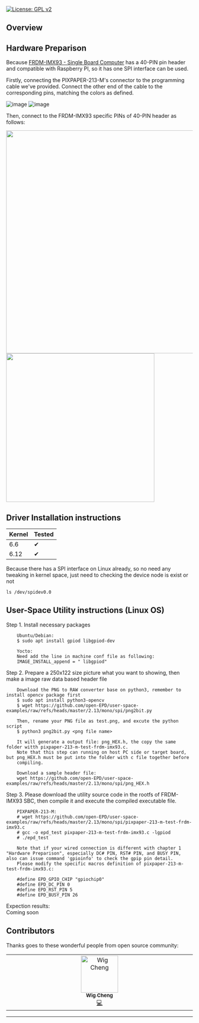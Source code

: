 [![License: GPL v2](https://img.shields.io/badge/License-GPL%20v2-blue.svg)](https://www.gnu.org/licenses/old-licenses/gpl-2.0.en.html)

## Overview

## Hardware Preparison

Because [FRDM-IMX93 - Single Board Computer](https://youtu.be/ZpD9j6_nsNI?si=w4PjBL8ydYqj8hmg) has a 40-PIN pin header and compatible with Raspberry PI, so it has one SPI interface can be used.

Firstly, connecting the PIXPAPER-213-M's connector to the programming cable we've provided. Connect the other end of the cable to the corresponding pins, matching the colors as defined.

![image](https://github.com/user-attachments/assets/af657fcd-c5c5-4a54-b7a7-40c95f902b9c)
![image](https://github.com/user-attachments/assets/6ae059a1-9711-4d93-b800-46bffb24d128)



Then, connect to the FRDM-IMX93 specific PINs of 40-PIN header as follows:

<img src="https://github.com/user-attachments/assets/af0d0f76-5212-4ceb-ab12-6904166d30d0" width="600"> <br>
<img src="https://github.com/user-attachments/assets/deae640f-062d-47e9-8889-c7c233c8f22b" width="400">




## Driver Installation instructions

|Kernel|Tested|
|---|---|
| 6.6 |&#10004;|
| 6.12 |&#10004;|

Because there has a SPI interface on Linux already, so no need any tweaking in kernel space, just need to checking the device node is exist or not <br>

    ls /dev/spidev0.0
 

## User-Space Utility instructions (Linux OS)

Step 1. Install necessary packages

        Ubuntu/Debian:
        $ sudo apt install gpiod libgpiod-dev

        Yocto:
        Need add the line in machine conf file as following:
        IMAGE_INSTALL_append = " libgpiod"


Step 2. Prepare a 250x122 size picture what you want to showing, then make a image raw data based header file

        Download the PNG to RAW converter base on python3, remember to install opencv package first
        $ sudo apt install python3-opencv
        $ wget https://github.com/open-EPD/user-space-examples/raw/refs/heads/master/2.13/mono/spi/png2bit.py

        Then, rename your PNG file as test.png, and excute the python script
        $ python3 png2bit.py <png file name>

        It will generate a output file: png_HEX.h, the copy the same folder witth pixpaper-213-m-test-frdm-imx93.c.
        Note that this step can running on host PC side or target board, but png_HEX.h must be put into the folder with c file together before 
        compiling.

        Download a sample header file:
        wget https://github.com/open-EPD/user-space-examples/raw/refs/heads/master/2.13/mono/spi/png_HEX.h


Step 3. Please download the utility source code in the rootfs of FRDM-IMX93 SBC, then compile it and execute the compiled executable file.

        PIXPAPER-213-M:
        # wget https://github.com/open-EPD/user-space-examples/raw/refs/heads/master/2.13/mono/spi/pixpaper-213-m-test-frdm-imx93.c
        # gcc -o epd_test pixpaper-213-m-test-frdm-imx93.c -lgpiod
        # ./epd_test

        Note that if your wired connection is different with chapter 1 "Hardware Preparison", especially DC# PIN, RST# PIN, and BUSY PIN, also can issue command 'gpioinfo' to check the gpip pin detail. 
        Please modify the specific macros definition of pixpaper-213-m-test-frdm-imx93.c:

        #define EPD_GPIO_CHIP "gpiochip0"
        #define EPD_DC_PIN 0
        #define EPD_RST_PIN 5
        #define EPD_BUSY_PIN 26


Expection results: <br>
Coming soon





## Contributors

Thanks goes to these wonderful people from open source community:

<!-- ALL-CONTRIBUTORS-LIST:START - Do not remove or modify this section -->
<!-- prettier-ignore-start -->
<!-- markdownlint-disable -->
<table>
  <tbody>
    <tr>
        <td align="center" valign="top" width="14.28%"><a href="https://github.com/wigcheng"><img src="https://avatars.githubusercontent.com/u/7148592?v=4" width="100px;" alt="Wig Cheng"/><br /><sub><b>Wig Cheng</b></sub></a><br /><a href="https://github.com/wigcheng/open-epd/commits?author=wigcheng" title="Code">💻</a></td>
    </tr>
  </tbody>
</table>

<!-- markdownlint-restore -->
<!-- prettier-ignore-end -->

<!-- ALL-CONTRIBUTORS-LIST:END -->

---
